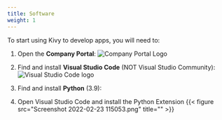 ```yaml
---
title: Software
weight: 1
---
```


To start using Kivy to develop apps, you will need to:
1. Open the **Company Portal**:
    ![Company Portal Logo](https://image.winudf.com/v2/image1/Y29tLm1pY3Jvc29mdC53aW5kb3dzaW50dW5lLmNvbXBhbnlwb3J0YWxfaWNvbl8xNjEwNDgyMDcyXzA1MQ/icon.png?w=&fakeurl=1)

2. Find and install **Visual Studio Code** (NOT Visual Studio Community):
    ![Visual Studio Code logo](https://code.visualstudio.com/opengraphimg/opengraph-home.png)

3. Find and install **Python** (3.9):

4. Open Visual Studio Code and install the Python Extension
{{< figure src="Screenshot 2022-02-23 115053.png" title="" >}}
   


